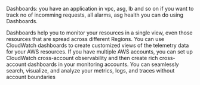 Dashboards:
you have an application in vpc, asg, lb and so on 
if you want to track no of incomming requests, all alarms, asg health you can do using Dashboards.

Dashboards help you to monitor your resources in a single view, even those resources that are spread across different Regions. You can use CloudWatch dashboards to create customized views of the telemetry data for your AWS resources.
If you have multiple AWS accounts, you can set up CloudWatch cross-account observability and then create rich cross-account dashboards in your monitoring accounts. You can seamlessly search, visualize, and analyze your metrics, logs, and traces without account boundaries